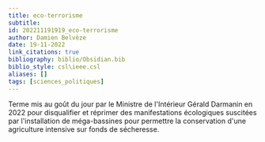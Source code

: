 ```yaml
---
title: eco-terrorisme
subtitle:
id: 202211191919_eco-terrorisme
author: Damien Belvèze
date: 19-11-2022
link_citations: true
bibliography: biblio/Obsidian.bib
biblio_style: csl\ieee.csl
aliases: []
tags: [sciences_politiques]
---
```


Terme mis au goût du jour par le Ministre de l'Intérieur Gérald Darmanin en 2022 pour disqualifier et réprimer des manifestations écologiques suscitées par l'installation de méga-bassines pour permettre la conservation d'une agriculture intensive sur fonds de sécheresse.






